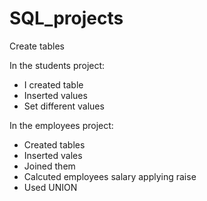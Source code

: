 # SQL_projects
Create tables 

In the students project:
* I created table 
* Inserted values
* Set different values

In the employees project:
* Created tables
* Inserted vales
* Joined them
* Calcuted employees salary applying raise 
* Used UNION 
